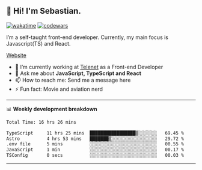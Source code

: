 ## 👋 Hi! I'm Sebastian.

[![wakatime](https://wakatime.com/badge/user/df0036c6-328a-4a39-be9b-e49417ed22a1.svg)](https://wakatime.com/@df0036c6-328a-4a39-be9b-e49417ed22a1)
[![codewars](https://www.codewars.com/users/sebavuye/badges/small)](https://www.codewars.com/users/sebavuye)

I’m a self-taught front-end developer. Currently, my main focus is Javascript(TS) and React.

[Website](https://sebastianvuye.be)

- 🔭 I’m currently working at [Telenet](https://telenet.be/) as a Front-end Developer
- 💬 Ask me about **JavaScript, TypeScript and React**
- 📫 How to reach me: Send me a message here
- ⚡ Fun fact: Movie and aviation nerd

-------

📊 **Weekly development breakdown**

<!--START_SECTION:waka-->

```txt
Total Time: 16 hrs 26 mins

TypeScript     11 hrs 25 mins  █████████████████▒░░░░░░░   69.45 %
Astro          4 hrs 53 mins   ███████▒░░░░░░░░░░░░░░░░░   29.72 %
.env file      5 mins          ░░░░░░░░░░░░░░░░░░░░░░░░░   00.55 %
JavaScript     1 min           ░░░░░░░░░░░░░░░░░░░░░░░░░   00.17 %
TSConfig       0 secs          ░░░░░░░░░░░░░░░░░░░░░░░░░   00.03 %
```

<!--END_SECTION:waka-->
-------
